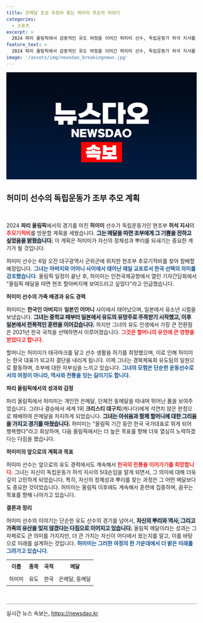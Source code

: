 ```yaml
---
title: 은메달 조상 추모비 찾는 허미미 후손의 이야기
categories:
  - 스포츠
excerpt: >
  2024 파리 올림픽에서 감동적인 유도 여정을 이어간 허미미 선수, 독립운동가 허석 지사를 기리며 참배 계획을 밝혔습니다. 한국 선택이 잘한 것 같다며 할머니의 유언과 함께 태극마크를 가슴에 품고 새로운 도전을 다짐합니다.
feature_text: >
  2024 파리 올림픽에서 감동적인 유도 여정을 이어간 허미미 선수, 독립운동가 허석 지사를 기리며 참배 계획을 밝혔습니다. 한국 선택이 잘한 것 같다며 할머니의 유언과 함께 태극마크를 가슴에 품고 새로운 도전을 다짐합니다.
image: '/assets/img/newsdao_breakingnews.jpg'
---
```


<p><img src="/assets/img/newsdao_breakingnews.jpg" alt="bookingtag 속보" /></p>

<h2 data-ke-size="size26">허미미 선수의 독립운동가 조부 추모 계획</h2>

<p data-ke-size="size16">&nbsp;</p>

<p>2024 <b>파리 올림픽</b>에서의 경기를 마친 <b>허미미</b> 선수가 독립운동가인 현조부 <b>허석 지사</b>의 <b><span style="color: #ee2323;">추모기적비</span></b>를 방문할 계획을 세웠습니다. <b><span style="background-color: #21538527;">그는 메달을 따면 조부에게 그 기쁨을 전하고 싶었음을 밝혔습니다.</span></b> 이 계획은 허미미가 자신의 정체성과 뿌리를 되새기는 중요한 계기가 될 것입니다. </p>

<p>허미미 선수는 6일 오전 대구광역시 군위군에 위치한 현조부 추모기적비를 찾아 참배할 예정입니다. <b><span style="color: #1a5490;">그녀는 아버지와 어머니 사이에서 태어난 재일 교포로서 한국 선택의 의미를 강조했습니다.</span></b> 올림픽 일정이 끝난 후, 허미미는 인천국제공항에서 열린 기자간담회에서 "올림픽 메달을 따면 현조 할아버지께 보여드리고 싶었다"라고 언급했습니다.</p>

<p><b>허미미 선수의 가족 배경과 유도 경력</b></p>

<p>허미미는 <b>한국인 아버지</b>와 <b>일본인 어머니</b> 사이에서 태어났으며, 일본에서 유소년 시절을 보냈습니다. <b><span style="background-color: #21538527;">그녀는 중학교 때부터 일본에서 유도의 유망주로 주목받기 시작했고, 이후 일본에서 전폭적인 훈련을 이어갔습니다.</span></b> 하지만 그녀의 유도 인생에서 가장 큰 전환점은 2021년 한국 국적을 선택하면서 이루어졌습니다. <b><span style="color: #ee2323;">그것은 할머니의 유언에 큰 영향을 받았다고 합니다.</span></b></p>

<p>할머니는 허미미가 태극마크를 달고 선수 생활을 하기를 희망했으며, 이로 인해 허미미는 한국 대표가 되고자 결단을 내리게 됩니다. 이제 그녀는 경북체육회 유도팀의 일원으로 활동하며, 조부에 대한 자부심을 느끼고 있습니다. <b><span style="color: #1a5490;">그녀의 모험은 단순한 운동선수로서의 여정이 아니라, 역사와 전통을 잇는 길이기도 합니다.</span></b></p>

<p><b>파리 올림픽에서의 성과와 감정</b></p>

<p>파리 올림픽에서 허미미는 개인전 은메달, 단체전 동메달을 따내며 뛰어난 폼을 보여주었습니다. 그러나 결승에서 세계 1위 <b>크리스티 데구치</b>(캐나다)에게 석연치 않은 판정으로 패배하여 은메달을 차지하게 되었습니다. <b><span style="background-color: #21538527;">그녀는 아쉬움과 함께 할머니에 대한 그리움을 가지고 경기를 마쳤습니다.</span></b> 허미미는 "올림픽 기간 동안 한국 국가대표로 뛰게 되어 행복했다"라고 회상하며, 다음 올림픽에서는 더 높은 목표를 향해 더욱 열심히 노력하겠다는 다짐을 했습니다.</p>

<p><b>허미미의 앞으로의 계획과 목표</b></p>

<p>허미미 선수는 앞으로의 유도 경력에서도 계속해서 <b><span style="color: #ee2323;">한국의 전통을 이어가기를 희망합니다.</span></b> 그녀는 자신이 독립운동가 허석 지사의 5대손임을 알게 되면서, 그 의미에 대해 더욱 깊이 고민하게 되었습니다. 특히, 자신의 정체성과 뿌리를 찾는 과정은 그 어떤 메달보다도 중요한 것이었습니다. 허미미는 올림픽 이후에도 계속해서 훈련에 집중하며, 꿈꾸는 목표를 향해 나아가고 있습니다.</p>

<p><b>결론과 정리</b></p>

<p>허미미 선수의 이야기는 단순한 유도 선수의 경기를 넘어서, <b><span style="background-color: #21538527;">자신의 뿌리와 역사, 그리고 가족의 유산을 잊지 않겠다는 다짐으로 이어지고 있습니다.</span></b> 올림픽 메달이라는 성과는 그 자체로도 큰 의미를 가지지만, 더 큰 가치는 자신이 어디에서 왔는지를 알고, 이를 바탕으로 미래를 설계하는 것입니다. <b><span style="color: #1a5490;">허미미는 그러한 여정의 한 가운데에서 더 밝은 미래를 그려가고 있습니다.</span></b></p>

<p data-ke-size="size16"></p>

<table style="border-collapse: collapse; width: 100%; height: 102px;">
<tbody>
<tr>
<td style="height: 28px; text-align: center;"><b>이름</b></td>
<td style="height: 28px; text-align: center;"><b>종목</b></td>
<td style="height: 28px; text-align: center;"><b>국적</b></td>
<td style="height: 28px; text-align: center;"><b>메달</b></td>
</tr>
<tr>
<td style="height: 28px; text-align: center;">허미미</td>
<td style="height: 28px; text-align: center;">유도</td>
<td style="height: 28px; text-align: center;">한국</td>
<td style="height: 28px; text-align: center;">은메달, 동메달</td>
</tr>
</tbody>
</table>

<hr style="height: 1px; border-width: 0; color: #999; background-color: #999;" />
실시간 뉴스 속보는, <a href="https://newsdao.kr" rel="dofollow">https://newsdao.kr</a>


